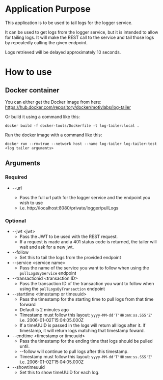 # Application Purpose
This application is to be used to tail logs for the logger service. 

It can be used to get logs from the logger service, but it is intended to allow for tailing logs. 
It will make the REST call to the service and tail those logs by repeatedly calling the given endpoint. 

Logs retrieved will be delayed approximately 10 seconds.  
# How to use
## Docker container
You can either get the Docker image from here: https://hub.docker.com/repository/docker/motivlabs/log-tailer

Or build it using a command like this: 
```
docker build -f docker-tools/Dockerfile -t log-tailer:local .
```

Run the docker image with a command like this:

```
docker run --rm=true --network host --name log-tailer log-tailer:test <log tailer arguments>
``` 

## Arguments

### Required

* --url <url path>
    * Pass the full url path for the logger service and the endpoint you wish to use
    * i.e. http://localhost:8080/private/logger/pullLogs 

### Optional
* --jwt \<jwt>
    * Pass the JWT to be used with the REST request. 
    * If a request is made and a 401 status code is returned, the tailer will wait and ask for a new jwt.  
* --follow
    * Set this to tail the logs from the provided endpoint
* --service \<service name>
    * Pass the name of the service you want to follow when using the `pullLogsByService` endpoint
* --transactionid \<transaction ID> 
    * Pass the transaction ID of the transaction you want to follow when using the `pullLogsByTransaction` endpoint
* --starttime \<timestamp or timeuuid>
    * Pass the timestamp for the starting time to pull logs from that time forward 
    * Default is 2 minutes ago
    * Timestamp must follow this layout: `yyyy-MM-dd'T'HH:mm:ss.SSS'Z'` i.e. 2006-01-02T15:04:05.000Z
    * If a timeUUID is passed in the logs will return all logs after it. If timestamp, it will return logs matching that timestamp foward.
* --endtime \<timestamp or timeuuid>
    * Pass the timestamp for the ending time that logs should be pulled until.
    * --follow will continue to pull logs after this timestamp. 
    * Timestamp must follow this layout: `yyyy-MM-dd'T'HH:mm:ss.SSS'Z'` i.e. 2006-01-02T15:04:05.000Z
* --showtimeuuid
    * Set this to show timeUUID for each log. 